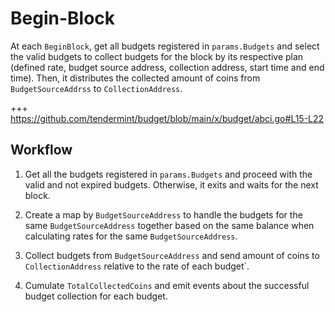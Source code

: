 <!-- order: 4 -->

# Begin-Block

At each `BeginBlock`, get all budgets registered in `params.Budgets` and select the valid budgets to collect budgets for the block by its respective plan (defined rate, budget source address, collection address, start time and end time). Then, it distributes the collected amount of coins from `BudgetSourceAddrss` to `CollectionAddress`.

+++ https://github.com/tendermint/budget/blob/main/x/budget/abci.go#L15-L22

## Workflow

1. Get all the budgets registered in `params.Budgets` and proceed with the valid and not expired budgets. Otherwise, it exits and waits for the next block. 

2. Create a map by `BudgetSourceAddress` to handle the budgets for the same `BudgetSourceAddress` together based on the same balance when calculating rates for the same `BudgetSourceAddress`.

3. Collect budgets from `BudgetSourceAddress` and send amount of coins to `CollectionAddress` relative to the rate of each budget`.

4. Cumulate `TotalCollectedCoins` and emit events about the successful budget collection for each budget.

